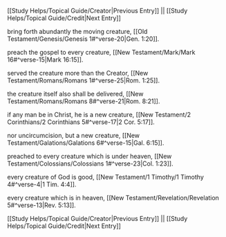 [[Study Helps/Topical Guide/Creator|Previous Entry]]  ||  [[Study Helps/Topical Guide/Credit|Next Entry]]

 bring forth abundantly the moving creature, [[Old Testament/Genesis/Genesis 1#^verse-20|Gen. 1:20]].

 preach the gospel to every creature, [[New Testament/Mark/Mark 16#^verse-15|Mark 16:15]].

 served the creature more than the Creator, [[New Testament/Romans/Romans 1#^verse-25|Rom. 1:25]].

 the creature itself also shall be delivered, [[New Testament/Romans/Romans 8#^verse-21|Rom. 8:21]].

 if any man be in Christ, he is a new creature, [[New Testament/2 Corinthians/2 Corinthians 5#^verse-17|2 Cor. 5:17]].

 nor uncircumcision, but a new creature, [[New Testament/Galations/Galations 6#^verse-15|Gal. 6:15]].

 preached to every creature which is under heaven, [[New Testament/Colossians/Colossians 1#^verse-23|Col. 1:23]].

 every creature of God is good, [[New Testament/1 Timothy/1 Timothy 4#^verse-4|1 Tim. 4:4]].

 every creature which is in heaven, [[New Testament/Revelation/Revelation 5#^verse-13|Rev. 5:13]].

[[Study Helps/Topical Guide/Creator|Previous Entry]]  ||  [[Study Helps/Topical Guide/Credit|Next Entry]]
